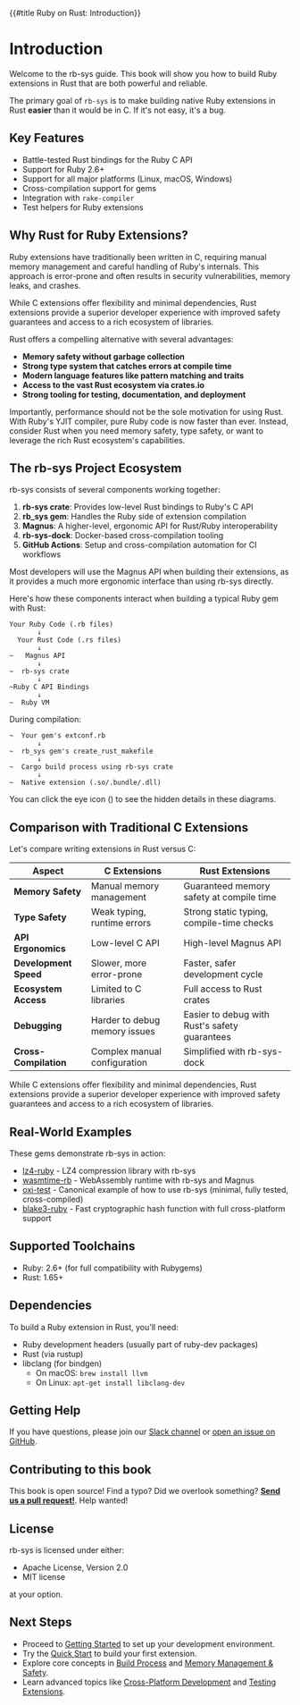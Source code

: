 {{#title Ruby on Rust: Introduction}}

# Introduction

Welcome to the rb-sys guide. This book will show you how to build Ruby extensions in Rust that are both powerful and reliable.

The primary goal of `rb-sys` is to make building native Ruby extensions in Rust **easier** than it would be in C. If it's not easy, it's a bug.

## Key Features

- Battle-tested Rust bindings for the Ruby C API
- Support for Ruby 2.6+
- Support for all major platforms (Linux, macOS, Windows)
- Cross-compilation support for gems
- Integration with `rake-compiler`
- Test helpers for Ruby extensions

## Why Rust for Ruby Extensions?

Ruby extensions have traditionally been written in C, requiring manual memory management and careful handling of Ruby's internals. This approach is error-prone and often results in security vulnerabilities, memory leaks, and crashes.

<div class="note">

While C extensions offer flexibility and minimal dependencies, Rust extensions provide a superior developer experience with improved safety guarantees and access to a rich ecosystem of libraries.

</div>

Rust offers a compelling alternative with several advantages:

- **Memory safety without garbage collection**
- **Strong type system that catches errors at compile time**
- **Modern language features like pattern matching and traits**
- **Access to the vast Rust ecosystem via crates.io**
- **Strong tooling for testing, documentation, and deployment**

<div class="warning">

Importantly, performance should not be the sole motivation for using Rust. With Ruby's YJIT compiler, pure Ruby code is now faster than ever. Instead, consider Rust when you need memory safety, type safety, or want to leverage the rich Rust ecosystem's capabilities.

</div>

## The rb-sys Project Ecosystem

rb-sys consists of several components working together:

1. **rb-sys crate**: Provides low-level Rust bindings to Ruby's C API
2. **rb_sys gem**: Handles the Ruby side of extension compilation
3. **Magnus**: A higher-level, ergonomic API for Rust/Ruby interoperability
4. **rb-sys-dock**: Docker-based cross-compilation tooling
5. **GitHub Actions**: Setup and cross-compilation automation for CI workflows 

<div class="tip">

Most developers will use the Magnus API when building their extensions, as it provides a much more ergonomic interface than using rb-sys directly.

</div>

Here's how these components interact when building a typical Ruby gem with Rust:

```diagram,hidelines=~
Your Ruby Code (.rb files)
       ↓
  Your Rust Code (.rs files)
       ↓
~   Magnus API
       ↓
~  rb-sys crate
       ↓
~Ruby C API Bindings
       ↓
~  Ruby VM
```

During compilation:

```diagram,hidelines=~
~  Your gem's extconf.rb
       ↓
~  rb_sys gem's create_rust_makefile
       ↓
~  Cargo build process using rb-sys crate
       ↓
~  Native extension (.so/.bundle/.dll)
```

You can click the eye icon (<i class="fa fa-eye"></i>) to see the hidden details in these diagrams.

## Comparison with Traditional C Extensions

Let's compare writing extensions in Rust versus C:

| Aspect | C Extensions | Rust Extensions |
|--------|-------------|----------------|
| **Memory Safety** | Manual memory management | Guaranteed memory safety at compile time |
| **Type Safety** | Weak typing, runtime errors | Strong static typing, compile-time checks |
| **API Ergonomics** | Low-level C API | High-level Magnus API |
| **Development Speed** | Slower, more error-prone | Faster, safer development cycle |
| **Ecosystem Access** | Limited to C libraries | Full access to Rust crates |
| **Debugging** | Harder to debug memory issues | Easier to debug with Rust's safety guarantees |
| **Cross-Compilation** | Complex manual configuration | Simplified with rb-sys-dock |

While C extensions offer flexibility and minimal dependencies, Rust extensions provide a superior developer experience with improved safety guarantees and access to a rich ecosystem of libraries.

## Real-World Examples

These gems demonstrate rb-sys in action:

- [lz4-ruby](https://github.com/yoshoku/lz4-ruby) - LZ4 compression library with rb-sys
- [wasmtime-rb](https://github.com/bytecodealliance/wasmtime-rb) - WebAssembly runtime with rb-sys and Magnus
- [oxi-test](https://github.com/oxidize-rb/oxi-test) - Canonical example of how to use rb-sys (minimal, fully tested, cross-compiled)
- [blake3-ruby](https://github.com/oxidize-rb/blake3-ruby) - Fast cryptographic hash function with full cross-platform support

## Supported Toolchains

- Ruby: 2.6+ (for full compatibility with Rubygems)
- Rust: 1.65+

## Dependencies

To build a Ruby extension in Rust, you'll need:

- Ruby development headers (usually part of ruby-dev packages)
- Rust (via rustup)
- libclang (for bindgen)
  - On macOS: `brew install llvm`
  - On Linux: `apt-get install libclang-dev`

## Getting Help

If you have questions, please join our [Slack channel][chat] or [open an issue on GitHub][issues].

## Contributing to this book

This book is open source! Find a typo? Did we overlook something? [**Send us a pull request!**][repo]. Help wanted!

## License

rb-sys is licensed under either:

- Apache License, Version 2.0
- MIT license

at your option.

## Next Steps

- Proceed to [Getting Started](getting-started.md) to set up your development environment.
- Try the [Quick Start](quick-start.md) to build your first extension.
- Explore core concepts in [Build Process](build-process.md) and [Memory Management & Safety](memory-management.md).
- Learn advanced topics like [Cross-Platform Development](cross-platform.md) and [Testing Extensions](testing.md).

[repo]: https://github.com/oxidize-rb/rb-sys
[chat]: https://join.slack.com/t/oxidize-rb/shared_invite/zt-16zv5tqte-Vi7WfzxCesdo2TqF_RYBCw
[issues]: https://github.com/oxidize-rb/rb-sys/issues